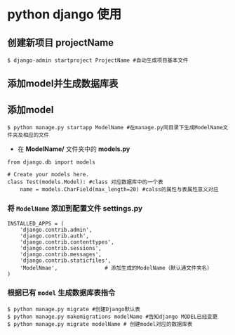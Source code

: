 # python django 使用
## 创建新项目 __projectName__
```
$ django-admin startproject ProjectName #自动生成项目基本文件
```

## 添加model并生成数据库表
## 添加model
```
$ python manage.py startapp ModelName #在manage.py同目录下生成ModelName文件夹及相应的文件
```
* 在 __ModelName/__ 文件夹中的 __models.py__
```
from django.db import models

# Create your models here.
class Test(models.Model): #class 对应数据库中的一个表
    name = models.CharField(max_length=20) #calss的属性与表属性意义对应

```
### 将 `ModelName` 添加到配置文件 __settings.py__
```
INSTALLED_APPS = (
    'django.contrib.admin',
    'django.contrib.auth',
    'django.contrib.contenttypes',
    'django.contrib.sessions',
    'django.contrib.messages',
    'django.contrib.staticfiles',
    'ModelNmae',               # 添加生成的ModelName（默认通文件夹名）
)
```

### 根据已有 `model` 生成数据库表指令
```
$ python manage.py migrate #创建Django默认表
$ python manage.py makemigrations modelName #告知django MODEL已经变更
$ python manage.py migrate modelName # 创建model对应的数据库表
```